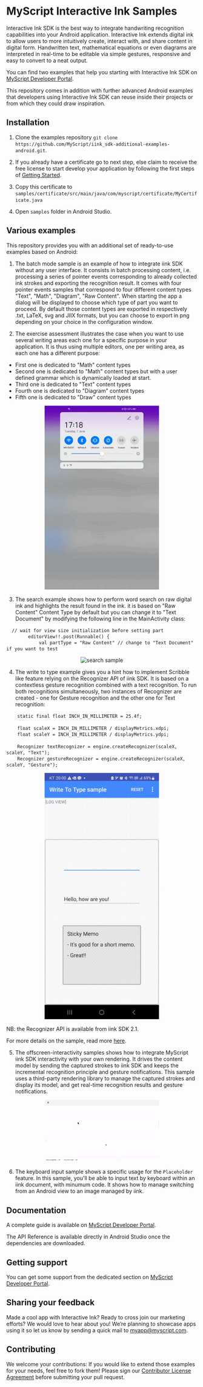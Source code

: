 # MyScript Interactive Ink Samples

Interactive Ink SDK is the best way to integrate handwriting recognition capabilities into your Android application. Interactive Ink extends digital ink to allow users to more intuitively create, interact with, and share content in digital form. Handwritten text, mathematical equations or even diagrams are interpreted in real-time to be editable via simple gestures, responsive and easy to convert to a neat output.

You can find two examples that help you starting with Interactive Ink SDK on [MyScript Developer Portal](https://developer.myscript.com/docs/interactive-ink/latest/android/).

This repository comes in addition with further advanced Android examples that developers using Interactive Ink SDK can reuse inside their projects or from which they could draw inspiration.

## Installation

1. Clone the examples repository `git clone https://github.com/MyScript/iink_sdk-additional-examples-android.git`.

2. If you already have a certificate go to next step, else claim to receive the free license to start develop your application by following the first steps of [Getting Started](https://developer.myscript.com/getting-started).

3. Copy this certificate to `samples/certificate/src/main/java/com/myscript/certificate/MyCertificate.java`

4. Open `samples` folder in Android Studio.

## Various examples

This repository provides you with an additional set of ready-to-use examples based on Android:

1. The batch mode sample is an example of how to integrate iink SDK without any user interface. It consists in batch processing content, i.e. processing a series of pointer events corresponding to already collected ink strokes and exporting the recognition result. It comes with four pointer events samples that correspond to four different content types "Text", "Math", "Diagram", "Raw Content". When starting the app a dialog will be displayed to choose which type of part you want to proceed. By default those content types are exported in respectively .txt, LaTeX, svg and JIIX formats, but you can choose to export in png depending on your choice in the configuration window.

2. The exercise assessment illustrates the case when you want to use several writing areas each one for a specific purpose in your application. It is thus using multiple editors, one per writing area, as each one has a different purpose:
- First one is dedicated to "Math" content types
- Second one is dedicated to "Math" content types but with a user defined grammar which is dynamically loaded at start.
- Third one is dedicated to "Text" content types
- Fourth one is dedicated to "Diagram" content types
- Fifth one is dedicated to "Draw" content types

<div align="center">
 <img src="assessment.gif" alt="assessment sample" width="302">
</div>

3. The search example shows how to perform word search on raw digital ink and highlights the result found in the ink. it is based on "Raw Content" Content Type by default but you can change it to "Text Document" by modifying the following line in the MainActivity class:

~~~#!java
  // wait for view size initialization before setting part
        editorView!!.post(Runnable() {
            val partType = "Raw Content" // change to "Text Document" if you want to test
~~~
<div align="center">
 <img src="search-sample.gif" alt="search sample" width="302">
</div>

4. The write to type example gives you a hint how to implement Scribble like feature relying on the Recognizer API of iink SDK. It is based on a contextless gesture recognition combined with a text recognition.
To run both recognitions simultaneously, two instances of Recognizer are created - one for Gesture recognition and the other one for Text recognition:
~~~#!java
    static final float INCH_IN_MILLIMETER = 25.4f;

    float scaleX = INCH_IN_MILLIMETER / displayMetrics.xdpi;
    float scaleY = INCH_IN_MILLIMETER / displayMetrics.ydpi;

    Recognizer textRecognizer = engine.createRecognizer(scaleX, scaleY, "Text");
    Recognizer gestureRecognizer = engine.createRecognizer(scaleX, scaleY, "Gesture");
~~~

<div align="center">
 <img src="write-to-type.gif" alt="write to type sample" width="302">
</div>

NB: the Recognizer API is available from iink SDK 2.1.

For more details on the sample, read more [here](samples/write-to-type/ReadMe.pdf). 

5. The offscreen-interactivity samples shows how to integrate MyScript iink SDK interactivity with your own rendering.
It drives the content model by sending the captured strokes to iink SDK and keeps the incremental recognition principle and gesture notifications.
This sample uses a third-party rendering library to manage the captured strokes and display its model, and get real-time recognition results and gesture notifications.

<div align="center">
 <img src="offscreen-sample.gif" alt="offscreen interacticity sample" width="302">
</div>

6. The keyboard input sample shows a specific usage for the `Placeholder` feature. In this sample, you'll be able to input text by keyboard within an iink document, with minumum code.
It shows how to manage switching from an Android view to an image managed by iink.

## Documentation

A complete guide is available on [MyScript Developer Portal](https://developer.myscript.com/docs/interactive-ink/latest/android/).

The API Reference is available directly in Android Studio once the dependencies are downloaded.

## Getting support

You can get some support from the dedicated section on [MyScript Developer Portal](https://developer.myscript.com/support/).

## Sharing your feedback

Made a cool app with Interactive Ink? Ready to cross join our marketing efforts? We would love to hear about you!
We’re planning to showcase apps using it so let us know by sending a quick mail to [myapp@myscript.com](mailto://myapp@myscript.com).

## Contributing

We welcome your contributions:
If you would like to extend those examples for your needs, feel free to fork them!
Please sign our [Contributor License Agreement](CONTRIBUTING.md) before submitting your pull request.